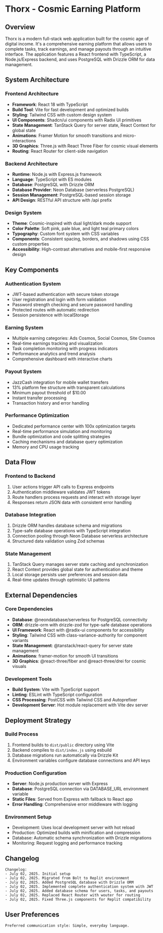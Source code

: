 # Thorx - Cosmic Earning Platform

## Overview

Thorx is a modern full-stack web application built for the cosmic age of digital income. It's a comprehensive earning platform that allows users to complete tasks, track earnings, and manage payouts through an intuitive interface. The application features a React frontend with TypeScript, a Node.js/Express backend, and uses PostgreSQL with Drizzle ORM for data management.

## System Architecture

### Frontend Architecture
- **Framework**: React 18 with TypeScript
- **Build Tool**: Vite for fast development and optimized builds
- **Styling**: Tailwind CSS with custom design system
- **UI Components**: Shadcn/ui components with Radix UI primitives
- **State Management**: TanStack Query for server state, React Context for global state
- **Animations**: Framer Motion for smooth transitions and micro-interactions
- **3D Graphics**: Three.js with React Three Fiber for cosmic visual elements
- **Routing**: React Router for client-side navigation

### Backend Architecture
- **Runtime**: Node.js with Express.js framework
- **Language**: TypeScript with ES modules
- **Database**: PostgreSQL with Drizzle ORM
- **Database Provider**: Neon Database (serverless PostgreSQL)
- **Session Management**: PostgreSQL-based session storage
- **API Design**: RESTful API structure with /api prefix

### Design System
- **Theme**: Cosmic-inspired with dual light/dark mode support
- **Color Palette**: Soft pink, pale blue, and light teal primary colors
- **Typography**: Custom font system with CSS variables
- **Components**: Consistent spacing, borders, and shadows using CSS custom properties
- **Accessibility**: High-contrast alternatives and mobile-first responsive design

## Key Components

### Authentication System
- JWT-based authentication with secure token storage
- User registration and login with form validation
- Password strength checking and secure password handling
- Protected routes with automatic redirection
- Session persistence with localStorage

### Earning System
- Multiple earning categories: Ads Cosmos, Social Cosmos, Site Cosmos
- Real-time earnings tracking and visualization
- Task completion monitoring with progress indicators
- Performance analytics and trend analysis
- Comprehensive dashboard with interactive charts

### Payout System
- JazzCash integration for mobile wallet transfers
- 13% platform fee structure with transparent calculations
- Minimum payout threshold of $10.00
- Instant transfer processing
- Transaction history and error handling

### Performance Optimization
- Dedicated performance center with 100x optimization targets
- Real-time performance simulation and monitoring
- Bundle optimization and code splitting strategies
- Caching mechanisms and database query optimization
- Memory and CPU usage tracking

## Data Flow

### Frontend to Backend
1. User actions trigger API calls to Express endpoints
2. Authentication middleware validates JWT tokens
3. Route handlers process requests and interact with storage layer
4. Responses return JSON data with consistent error handling

### Database Integration
1. Drizzle ORM handles database schema and migrations
2. Type-safe database operations with TypeScript integration
3. Connection pooling through Neon Database serverless architecture
4. Structured data validation using Zod schemas

### State Management
1. TanStack Query manages server state caching and synchronization
2. React Context provides global state for authentication and theme
3. Local storage persists user preferences and session data
4. Real-time updates through optimistic UI patterns

## External Dependencies

### Core Dependencies
- **Database**: @neondatabase/serverless for PostgreSQL connectivity
- **ORM**: drizzle-orm with drizzle-zod for type-safe database operations
- **UI Framework**: React with @radix-ui components for accessibility
- **Styling**: Tailwind CSS with class-variance-authority for component variants
- **State Management**: @tanstack/react-query for server state management
- **Animations**: framer-motion for smooth UI transitions
- **3D Graphics**: @react-three/fiber and @react-three/drei for cosmic visuals

### Development Tools
- **Build System**: Vite with TypeScript support
- **Linting**: ESLint with TypeScript configuration
- **CSS Processing**: PostCSS with Tailwind CSS and Autoprefixer
- **Development Server**: Hot module replacement with Vite dev server

## Deployment Strategy

### Build Process
1. Frontend builds to `dist/public` directory using Vite
2. Backend compiles to `dist/index.js` using esbuild
3. Database migrations run automatically via Drizzle Kit
4. Environment variables configure database connections and API keys

### Production Configuration
- **Server**: Node.js production server with Express
- **Database**: PostgreSQL connection via DATABASE_URL environment variable
- **Static Files**: Served from Express with fallback to React app
- **Error Handling**: Comprehensive error middleware with logging

### Environment Setup
- Development: Uses local development server with hot reload
- Production: Optimized builds with minification and compression
- Database: Automatic schema synchronization with Drizzle migrations
- Monitoring: Request logging and performance tracking

## Changelog

```
Changelog:
- July 02, 2025. Initial setup
- July 02, 2025. Migrated from Bolt to Replit environment
- July 02, 2025. Added PostgreSQL database with Drizzle ORM
- July 02, 2025. Implemented complete authentication system with JWT
- July 02, 2025. Added database schema for users, tasks, and payouts
- July 02, 2025. Replaced React Router with wouter for routing
- July 02, 2025. Fixed Three.js components for Replit compatibility
```

## User Preferences

```
Preferred communication style: Simple, everyday language.
```